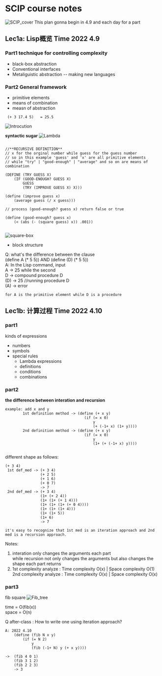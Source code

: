 # SCIP course notes

![SCIP_cover](./pics/SCIP_cover.png)
This plan gonna begin in 4.9 and each day for a part

## Lec1a: Lisp概览 Time 2022 4.9


### Part1 technique for controlling complexity
- black-box abstraction
- Conventional interfaces
- Metaliguistic abstraction -- making new languages

### Part2 General framework
- primitive elements
- means of combination
- measn of abstraction

``` Lisp
 (+ 3 17.4 5)   = 25.5
```

![Introcution](./pics/Introduction.png)

**syntactic sugar** 
![Lambda](./pics/Lambda.png)

``` Lisp

//**RECURSIVE DEFINITION** 
// x for the orginal number while guess for the guess number
// so in this example 'guess' and 'x' are all primitive elements
// while "try" | "good-enough" | "average" and so on are means of combination

(DEFINE (TRY GUESS X)  
    (IF (GOOD-ENOUGH? GUESS X)  
        GUESS  
        (TRY (IMPROVE GUESS X) X)))
        
(define (improve guess x)  
    (average guess (/ x guess)))
    
// process (good-enough? guess x) return false or true

(define (good-enough? guess x)  
    (< (abs (- (square guess) x)) .001))
    
```

![square-box](./pics/square-box.png)
- block structure

Q: what's the difference between the clause  
    (define A (* 5 5)) AND (define (D) (* 5 5))  
A: In the Lisp command, input  
    A -> 25 while the second  
    D -> compound procedure D  
    (D) -> 25 //running procedure D  
    (A) -> error  
      
    for A is the primitive element while D is a procedure  
    
    
## Lec1b: 计算过程 Time 2022 4.10

### part1

kinds of expressions
- numbers
- symbols
- special rules
    - Lambda expressions
    - definitions
    - conditions
    - combinations


### part2

**the difference between interation and recursion** 

```
example: add x and y  
        1st definition method -> (define (+ x y)  
                                    (if (= x 0)  
                                        y  
                                        (+ (-1+ x) (1+ y))))  
        2nd definition method -> (define (+ x y)  
                                    (if (= x 0)  
                                        y  
                                        (1+ (+ (-1+ x) y))))  
                    
```
different shape as follows:
```Lisp
(+ 3 4)
 1st def_med -> (+ 3 4)  
                (+ 2 5)
                (+ 1 6)
                (+ 0 7)
                -> 7
 2nd def_med -> (+ 3 4)
                (1+ (+ 2 4))
                (1+ (1+ (+ 1 4)))
                (1+ (1+ (1+ (+ 0 4))))
                (1+ (1+ (1+ 4)))
                (1+ (1+ 5))
                (1+ 6)
                -> 7

it's easy to recognize that 1st med is an iteration approach and 2nd med is a recursion approach.
```


Notes:  
1. interation only changes the arguments each part  
    while recursion not only changes the arguments but also changes the shape each part returns
2. 1st complexity analyze : Time complexity O(x) | Space complexity O(1)  
   2nd complexity analyze : Time complexity O(x) | Space complexity O(x)


### part3

fib square
![Fib_tree](./pics/fib_tree.png)

time = O(fib(x))  
space = O(n)


Q after-class : How to write one using iteration approach?

``` Lisp
A: 2022 4.10
    (define (fib N x y)
        (if (= N 2)
            y
            (fib (-1+ N) y (+ x y))))

->  (fib 4 0 1)
    (fib 3 1 2)
    (fib 2 2 3)
    -> 3
```




